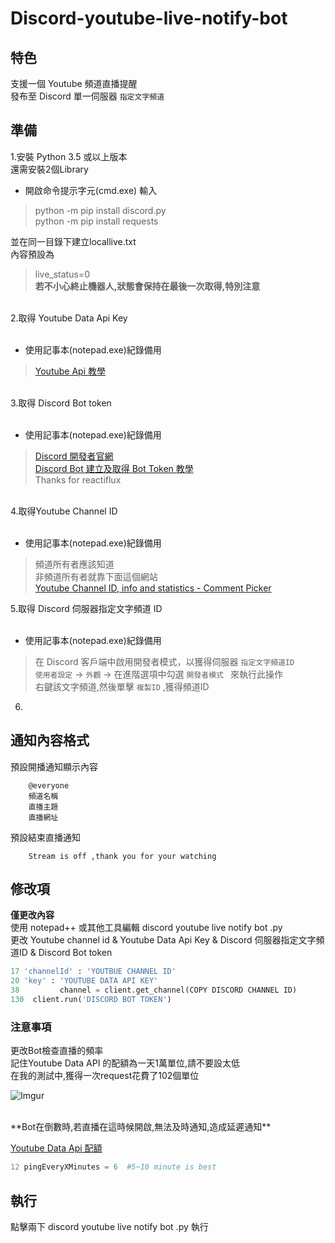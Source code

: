 # Discord-youtube-live-notify-bot


## 特色
支援一個 Youtube 頻道直播提醒 <br>
發布至 Discord 單一伺服器 `指定文字頻道`<br>


## 準備
1.安裝 Python 3.5 或以上版本 <br>
還需安裝2個Library<br>
* 開啟命令提示字元(cmd.exe) 輸入 <br>
> python -m pip install discord.py <br>
> python -m pip install requests <br>

並在同一目錄下建立locallive.txt<br>
內容預設為<br>

> live_status=0 <br>
>**若不小心終止機器人,狀態會保持在最後一次取得,特別注意**


<br>
2.取得 Youtube Data Api Key  <br> 
<br>

* 使用記事本(notepad.exe)紀錄備用 <br> 

> [Youtube Api 教學](https://developers.google.com/youtube/v3/getting-started)<br> 

<br>
3.取得 Discord Bot token <br>
<br>

* 使用記事本(notepad.exe)紀錄備用 <br> 

> [Discord 開發者官網](https://discordapp.com/developers)<br> 
> [Discord Bot 建立及取得 Bot Token 教學](https://github.com/reactiflux/discord-irc/wiki/Creating-a-discord-bot-&-getting-a-token) <br> 
> Thanks for reactiflux <br>

<br>
4.取得Youtube Channel ID <br> 
<br>

* 使用記事本(notepad.exe)紀錄備用<br>

> 頻道所有者應該知道<br> 
> 非頻道所有者就靠下面這個網站<br> 
> [Youtube Channel ID, info and statistics - Comment Picker ](https://commentpicker.com/youtube-channel-id.php)<br> 

5.取得 Discord 伺服器指定文字頻道 ID <br> 
<br>

* 使用記事本(notepad.exe)紀錄備用<br> 

> 在 Discord 客戶端中啟用開發者模式，以獲得伺服器 ` 指定文字頻道ID `  <br> 
> `使用者設定` -> `外觀` -> 在進階選項中勾選 `開發者模式 ` 來執行此操作<br> 
> 右鍵該文字頻道,然後單擊 ` 複製ID ` ,獲得頻道ID <br> 

6. <br>

## 通知內容格式

預設開播通知顯示內容 <br> 
        
        @everyone
        頻道名稱
        直播主題
        直播網址

預設結束直播通知 <br> 

        Stream is off ,thank you for your watching

## 修改項

**僅更改內容** <br>
使用 notepad++ 或其他工具編輯 discord youtube live notify bot .py <br>
更改 Youtube channel id & Youtube Data Api Key & Discord 伺服器指定文字頻道ID & Discord Bot token <br>

```python
17 'channelId' : 'YOUTBUE CHANNEL ID'
20 'key' : 'YOUTUBE DATA API KEY' 
38         channel = client.get_channel(COPY DISCORD CHANNEL ID)
130  client.run('DISCORD BOT TOKEN')
```

### 注意事項
更改Bot檢查直播的頻率 <br>
記住Youtube Data API 的配額為一天1萬單位,請不要設太低 <br>
在我的測試中,獲得一次request花費了102個單位 <br>

![Imgur](https://imgur.com/Zy0IrFB) <br>

<br>
**Bot在倒數時,若直播在這時候開啟,無法及時通知,造成延遲通知**<br>

[Youtube Data Api 配額](https://developers.google.com/youtube/v3/getting-started#quota)<br>

```python
12 pingEveryXMinutes = 6  #5~10 minute is best 
```

## 執行
點擊兩下 discord youtube live notify bot .py 執行 <br> 
